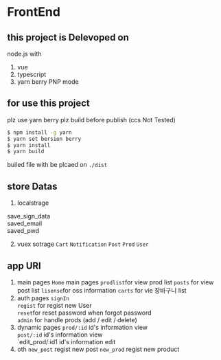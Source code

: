 # FrontEnd

## this project is Delevoped on
node.js with
  1. vue
  2. typescript
  3. yarn berry PNP mode

## for use this project
plz use yarn berry
plz build before publish (ccs Not Tested)

```bash
$ npm install -g yarn
$ yarn set bersion berry
$ yarn install
$ yarn build
```
builed file with be plcaed on `./dist`

## store Datas

1. localstrage  

save_sign_data  
saved_email  
saved_pwd  

2. vuex sotrage
`Cart`
`Notification`
`Post`
`Prod`
`User`

## app URI
1. main pages
`Home` main pages
`prodlist`for view prod list
`posts` for view post list
`lisense`for oss information
`carts`  for vie 장바구니 list
2. auth pages
`signIn`  
`regist` for regist new User  
`reset`for reset password when forgot password  
`admin` for handle prods (add / edit / delete)  
3. dynamic pages
`prod/:id` id's information view  
`post/:id` id's information view  
`edit_prod/:id1 id's information edit  
4. oth
`new_post` regist new post
`new_prod` regist new product  
